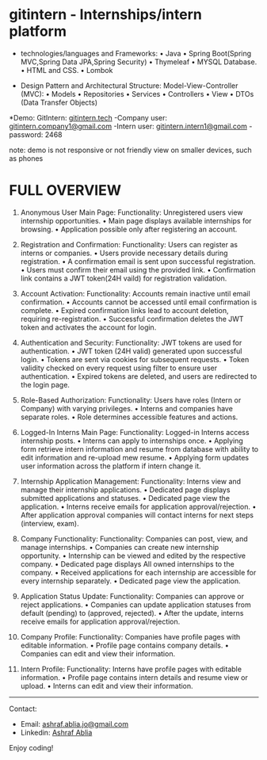 # gitintern - Internships/intern platform 

* technologies/languages and Frameworks:
• Java
• Spring Boot(Spring MVC,Spring Data JPA,Spring Security)
• Thymeleaf
• MYSQL Database.
• HTML and CSS.
• Lombok


* Design Pattern and Architectural Structure:
Model-View-Controller (MVC):
• Models
• Repositories
• Services 
• Controllers
• View
• DTOs (Data Transfer Objects)

*Demo:
GitIntern: [gitintern.tech](https://gitintern.tech/)
-Company user: gitintern.company1@gmail.com
-Intern user:  gitintern.intern1@gmail.com
-password: 2468 

note: demo is not responsive or not friendly view on smaller devices, such as phones


# FULL OVERVIEW
1. Anonymous User Main Page:
Functionality: Unregistered users view internship opportunities.
• Main page displays available internships for browsing.
• Application possible only after registering an account.

2. Registration and Confirmation:
Functionality: Users can register as interns or companies.
• Users provide necessary details during registration.
• A confirmation email is sent upon successful registration.
• Users must confirm their email using the provided link.
• Confirmation link contains a JWT token(24H vaild) for registration validation.

3. Account Activation:
Functionality: Accounts remain inactive until email confirmation.
• Accounts cannot be accessed until email confirmation is complete.
• Expired confirmation links lead to account deletion, requiring re-registration.
• Successful confirmation deletes the JWT token and activates the account for login.

4. Authentication and Security:
Functionality: JWT tokens are used for authentication.
• JWT token (24H valid) generated upon successful login.
• Tokens are sent via cookies for subsequent requests.
• Token validity checked on every request using filter to ensure user authentication.
• Expired tokens are deleted, and users are redirected to the login page.

5. Role-Based Authorization:
Functionality: Users have roles (Intern or Company) with varying privileges.
• Interns and companies have separate roles.
• Role determines accessible features and actions.

6. Logged-In Interns Main Page:
Functionality: Logged-in Interns access internship posts.
• Interns can apply to internships once.
• Applying form retrieve intern information and resume from database with ability 
to edit information and re-upload mew resume.
• Applying form updates user information across the platform if intern change it.

7. Internship Application Management:
Functionality: Interns view and manage their internship applications.
• Dedicated page displays submitted applications and statuses.
• Dedicated page view the application.
• Interns receive emails for application approval/rejection.
• After application approval companies will contact interns for next steps (interview,
exam).

8. Company Functionality:
Functionality: Companies can post, view, and manage internships.
• Companies can create new internship opportunity.
• Internship can be viewed and edited by the respective company.
• Dedicated page displays All owned internships to the company.
• Received applications for each internship are accessible for every internship 
separately.
• Dedicated page view the application.

9. Application Status Update:
Functionality: Companies can approve or reject applications.
• Companies can update application statuses from default (pending) to (approved, 
rejected).
• After the update, interns receive emails for application approval/rejection.

10. Company Profile:
Functionality: Companies have profile pages with editable information.
• Profile page contains company details.
• Companies can edit and view their information.

10. Intern Profile:
Functionality: Interns have profile pages with editable information.
• Profile page contains intern details and resume view or upload.
• Interns can edit and view their information.

-----------------------------------------------------------------------------------
Contact:
- Email: ashraf.ablia.jo@gmail.com
- Linkedin: [Ashraf Ablia](https://www.linkedin.com/in/ashraf-ablia/)

Enjoy coding!


